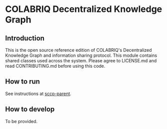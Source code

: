 # COLABRIQ Decentralized Knowledge Graph

## Introduction

This is the open source reference edition of COLABRIQ's Decentralized Knowledge Graph and information sharing protocol. This module contains shared classes used across the system. Please agree to LICENSE.md and read CONTRIBUTING.md before using this code.

## How to run

See instructions at [sccp-parent](https://github.com/colabriq/sccp-parent).

## How to develop

To be provided.

